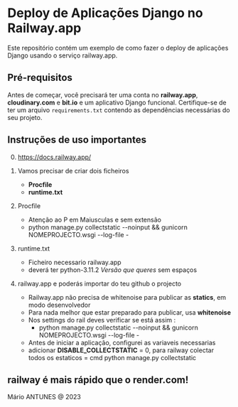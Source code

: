 # Deploy de Aplicações Django no Railway.app

Este repositório contém um exemplo de como fazer o deploy de aplicações Django usando o serviço railway.app.

## Pré-requisitos

Antes de começar, você precisará ter uma conta no **railway.app**, **cloudinary.com** e **bit.io** e um aplicativo Django funcional. Certifique-se de ter um arquivo `requirements.txt` contendo as dependências necessárias do seu projeto.

## Instruções de uso importantes

0.  https://docs.railway.app/

1.  Vamos precisar de criar dois ficheiros
     - **Procfile**
     - **runtime.txt**

2. Procfile
     - Atenção ao P em Maiusculas e sem extensão
     - python manage.py collectstatic --noinput && gunicorn NOMEPROJECTO.wsgi --log-file -

3. runtime.txt
     - Ficheiro necessario railway.app
     - deverá ter python-3.11.2 *Versão que queres* sem espaços

4. railway.app e poderás importar do teu github o projecto
     - Railway.app não precisa de whitenoise para publicar as **statics**, em modo desenvolvedor
     - Para nada melhor que estar preparado para publicar, usa **whitenoise**
     - Nos settings do rail deves verificar se está assim : 
          - python manage.py collectstatic --noinput && gunicorn NOMEPROJECTO.wsgi --log-file -
     - Antes de iniciar a aplicação, configurei as variaveis necessarias
     - adicionar **DISABLE_COLLECTSTATIC** = 0, para railway colectar todos os estaticos = cmd python manage.py collectstatic 

## railway é mais rápido que o render.com!

Mário ANTUNES @ 2023
